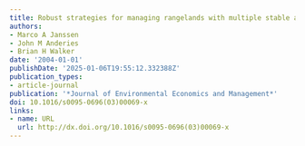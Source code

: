 ```yaml
---
title: Robust strategies for managing rangelands with multiple stable attractors
authors:
- Marco A Janssen
- John M Anderies
- Brian H Walker
date: '2004-01-01'
publishDate: '2025-01-06T19:55:12.332388Z'
publication_types:
- article-journal
publication: '*Journal of Environmental Economics and Management*'
doi: 10.1016/s0095-0696(03)00069-x
links:
- name: URL
  url: http://dx.doi.org/10.1016/s0095-0696(03)00069-x
---
```

